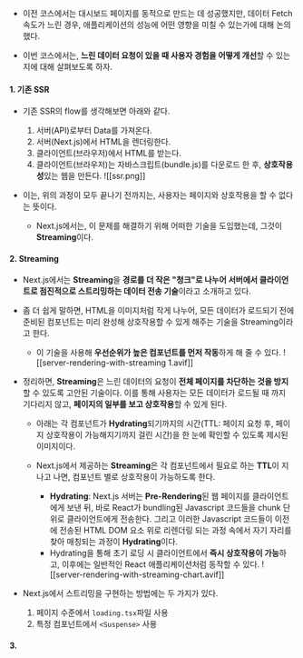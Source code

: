 
-  이전 코스에서는 대시보드 페이지를 동적으로 만드는 데 성공했지만, 데이터 Fetch 속도가 느린 경우, 애플리케이션의 성능에 어떤 영향을 미칠 수 있는가에 대해 논의했다.

- 이번 코스에서는, **느린 데이터 요청이 있을 때 사용자 경험을 어떻게 개선**할 수 있는지에 대해 살펴보도록 하자.


#### 1. 기존 SSR

- 기존 SSR의 flow를 생각해보면 아래와 같다.
	1. 서버(API)로부터 Data를 가져온다.
	2. 서버(Next.js)에서 HTML을 렌더링한다.
	3. 클라이언트(브라우저)에서 HTML를 받는다.
	4. 클라이언트(브라우저)는 자바스크립트(bundle.js)를 다운로드 한 후, **상호작용성**있는 웹을 만든다.
![[ssr.png]]

- 이는, 위의 과정이 모두 끝나기 전까지는, 사용자는 페이지와 상호작용을 할 수 없다는 뜻이다.
	- Next.js에서는, 이 문제를 해결하기 위해 어떠한 기술을 도입했는데, 그것이 **Streaming**이다.


#### 2. Streaming

- Next.js에서는 **Streaming**을 **경로를 더 작은 "청크"로 나누어 서버에서 클라이언트로 점진적으로 스트리밍하는 데이터 전송 기술**이라고 소개하고 있다.

- 좀 더 쉽게 말하면, HTML을 이미지처럼 작게 나누어, 모든 데이터가 로드되기 전에 준비된 컴포넌트는 미리 완성해 상호작용할 수 있게 해주는 기술을 Streaming이라고 한다.
	- 이 기술을 사용해 **우선순위가 높은 컴포넌트를 먼저 작동**하게 해 줄 수 있다.
![[server-rendering-with-streaming 1.avif]]

- 정리하면, **Streaming**은 느린 데이터의 요청이 **전체 페이지를 차단하는 것을 방지**할 수 있도록 고안된 기술이다. 이를 통해 사용자는 모든 데이터가 로드될 때 까지 기다리지 않고, **페이지의 일부를 보고 상호작용**할 수 있게 된다.

	- 아래는 각 컴포넌트가 **Hydrating**되기까지의 시간(TTL: 페이지 요청 후, 페이지 상호작용이 가능해지기까지 걸린 시간)을 한 눈에 확인할 수 있도록 제시된 이미지이다. 

	- Next.js에서 제공하는 **Streaming**은 각 컴포넌트에서 필요로 하는 **TTL**이 지나고 나면, 컴포넌트 별로 상호작용이 가능하도록 한다. 
		- **Hydrating**: Next.js 서버는 **Pre-Rendering**된 웹 페이지를 클라이언트에게 보낸 뒤, 바로 React가 bundling된 Javascript 코드들을 chunk 단위로 클라이언트에게 전송한다. 그리고 이러한 Javascript 코드들이 이전에 전송된 HTML DOM 요소 위로 리렌더링 되는 과정 속에서 자기 자리를 찾아 매칭되는 과정이 **Hydrating**이다.
		- Hydrating을 통해 초기 로딩 시 클라이언트에서 **즉시 상호작용이 가능**하고, 이후에는 일반적인 React 애플리케이션처럼 동작할 수 있다.
![[server-rendering-with-streaming-chart.avif]]

- Next.js에서 스트리밍을 구현하는 방법에는 두 가지가 있다.
	1. 페이지 수준에서 `loading.tsx`파일 사용
	2. 특정 컴포넌트에서 `<Suspense>` 사용


#### 3. 
